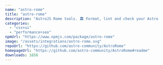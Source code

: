 ```yaml
---
name: "astro-rome"
title: "astro-rome"
description: "AstroJS Rome tools. 🏛️ Format, lint and check your Astro website with Rome."
categories:
  - "css+ui"
  - "performance+seo"
npmUrl: "https://www.npmjs.com/package/astro-rome"
image: "/assets/integrations/astro-rome.svg"
repoUrl: "https://github.com/astro-community/AstroRome"
homepageUrl: "https://github.com/astro-community/AstroRome#readme"
downloads: 1658
---
```

